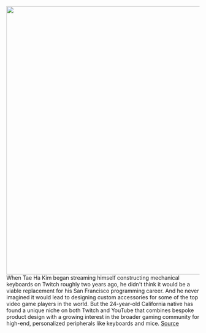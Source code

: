 <img src='https://cdn.vox-cdn.com/thumbor/0p1nZPYXqd974fnhcv7EmygNJg8=/0x0:2313x1302/1200x675/filters:focal(928x299:1298x669)/cdn.vox-cdn.com/uploads/chorus_image/image/66212925/tht.0.png' width='700px' /><br/>
When Tae Ha Kim began streaming himself constructing mechanical keyboards on Twitch roughly two years ago, he didn't think it would be a viable replacement for his San Francisco programming career. And he never imagined it would lead to designing custom accessories for some of the top video game players in the world. But the 24-year-old California native has found a unique niche on both Twitch and YouTube that combines bespoke product design with a growing interest in the broader gaming community for high-end, personalized peripherals like keyboards and mice.
<a href='https://www.theverge.com/2020/1/29/21112581/taeha-types-mechanical-keyboards-custom-twitch-tfue-fortnite-streaming'> Source <a/>